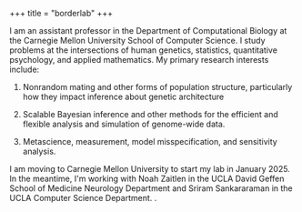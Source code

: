 +++
title = "borderlab"
+++

<!-- {{< figure class="avatar" src="/images/headsqsm.jpg" alt="haunting image of my face">}} -->

I am an assistant professor in the Department of Computational Biology at the Carnegie Mellon University School of Computer Science. I study problems at the intersections of human genetics, statistics, quantitative psychology, and applied mathematics. My primary research interests include:

1. Nonrandom mating and other forms of population structure, particularly how they impact inference about genetic architecture

2. Scalable Bayesian inference and other methods for the efficient and flexible analysis and simulation of genome-wide data.

3. Metascience, measurement, model misspecification, and sensitivity analysis. 

I am moving to Carnegie Mellon University to start my lab in January 2025. In the meantime, I'm working with Noah Zaitlen in the UCLA David Geffen School of Medicine Neurology Department and Sriram Sankararaman in the UCLA Computer Science Department.
.

